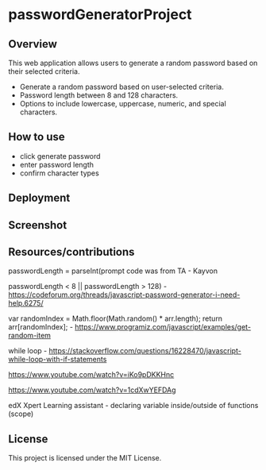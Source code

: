 # passwordGeneratorProject

## Overview

This web application allows users to generate a random password based on their selected criteria. 

- Generate a random password based on user-selected criteria.
- Password length between 8 and 128 characters.
- Options to include lowercase, uppercase, numeric, and special characters.

## How to use

- click generate password
- enter password length
- confirm character types

## Deployment


## Screenshot

## Resources/contributions
passwordLength = parseInt(prompt code was from TA - Kayvon

 passwordLength < 8 || passwordLength > 128) - https://codeforum.org/threads/javascript-password-generator-i-need-help.6275/

  var randomIndex = Math.floor(Math.random() * arr.length);
  return arr[randomIndex]; - https://www.programiz.com/javascript/examples/get-random-item

  while loop - https://stackoverflow.com/questions/16228470/javascript-while-loop-with-if-statements

  https://www.youtube.com/watch?v=iKo9pDKKHnc

  https://www.youtube.com/watch?v=1cdXwYEFDAg

  edX Xpert Learning assistant - declaring variable inside/outside of functions (scope)

## License

This project is licensed under the MIT License.
